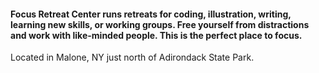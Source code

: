 #### Focus Retreat Center runs retreats for coding, illustration, writing, learning new skills, or working groups. Free yourself from distractions and work with like-minded people. This is the perfect place to focus.

Located in Malone, NY just north of Adirondack State Park.
